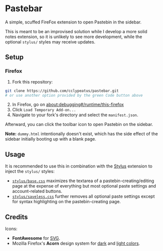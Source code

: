 # Pastebar

A simple, scuffed FireFox extension to open Pastebin in the sidebar.

This is meant to be an improvised solution while I develop a more solid notes extension, so it is unlikely to see more development, while the optional `stylus/` styles may receive updates.

## Setup

### Firefox

1. Fork this repository:
```sh
git clone https://github.com/cclypeatus/pastebar.git
# or use another option provided by the green Code button above
```
2. In Firefox, go on [about:debugging#/runtime/this-firefox](about:debugging#/runtime/this-firefox) 
3. Click `Load Temporary Add-on...`
4. Navigate to your fork's directory and select the `manifest.json`.

Afterward, you can click the toolbar icon to open Pastebin on the sidebar.

**Note:** `dummy.html` intentionally doesn't exist, which has the side effect of the sidebar initially booting up with a blank page.

## Usage

It is recommended to use this in combination with the [Stylus](https://github.com/openstyles/stylus) extension to inject the `stylus/` styles:
- [`stylus/base.css`](stylus/base.css) maximizes the textarea of a pastebin-creating/editing page at the expense of everything but most optional paste settings and account-related buttons.
- [`stylus/saveless.css`](stylus/saveless.css) further removes all optional paste settings except for syntax highlighting on the pastebin-creating page.

## Credits

Icons:
- **FontAwesome** for [SVG](https://fontawesome.com/icons/note-sticky?f=classic&s=solid).
- Mozilla Firefox's **Acorn** design system for [dark](https://acorn.firefox.com/latest/styles/color-MZHBVuZc#section-purple-e7) and [light colors](https://acorn.firefox.com/latest/styles/color-MZHBVuZc#section-yellow-c2).


